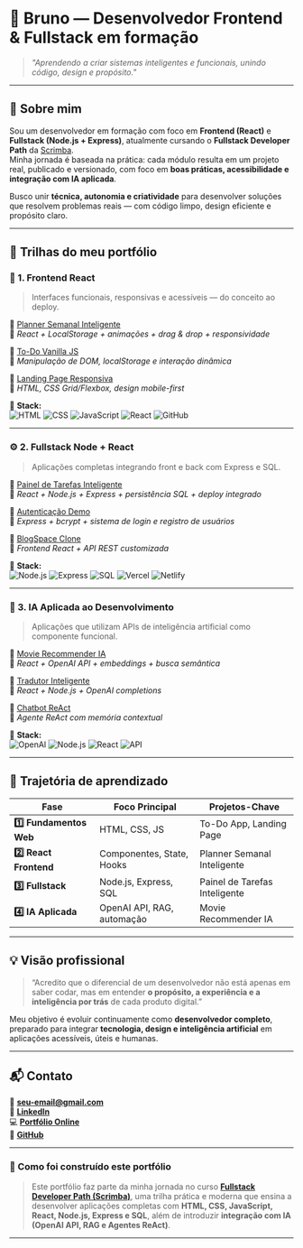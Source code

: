 # 👋 Bruno — Desenvolvedor Frontend & Fullstack em formação

> _"Aprendendo a criar sistemas inteligentes e funcionais, unindo código, design e propósito."_  

---

## 🧠 Sobre mim

Sou um desenvolvedor em formação com foco em **Frontend (React)** e **Fullstack (Node.js + Express)**, atualmente cursando o **Fullstack Developer Path** da [Scrimba](https://scrimba.com).  
Minha jornada é baseada na prática: cada módulo resulta em um projeto real, publicado e versionado, com foco em **boas práticas, acessibilidade e integração com IA aplicada**.

Busco unir **técnica, autonomia e criatividade** para desenvolver soluções que resolvem problemas reais — com código limpo, design eficiente e propósito claro.

---

## 🧩 Trilhas do meu portfólio

### 🚀 1. Frontend React
> Interfaces funcionais, responsivas e acessíveis — do conceito ao deploy.

📂 [Planner Semanal Inteligente](./1-frontend-react/planner-semanal-inteligente)  
🧭 _React + LocalStorage + animações + drag & drop + responsividade_

📂 [To-Do Vanilla JS](./1-frontend-react/todo-vanilla-js)  
🧭 _Manipulação de DOM, localStorage e interação dinâmica_

📂 [Landing Page Responsiva](./1-frontend-react/landing-page-responsive)  
🧭 _HTML, CSS Grid/Flexbox, design mobile-first_

📌 **Stack:**  
![HTML](https://img.shields.io/badge/HTML5-E34F26?style=flat&logo=html5&logoColor=white)
![CSS](https://img.shields.io/badge/CSS3-1572B6?style=flat&logo=css3&logoColor=white)
![JavaScript](https://img.shields.io/badge/JavaScript-F7DF1E?style=flat&logo=javascript&logoColor=black)
![React](https://img.shields.io/badge/React-20232A?style=flat&logo=react&logoColor=61DAFB)
![GitHub](https://img.shields.io/badge/GitHub-181717?style=flat&logo=github&logoColor=white)

---

### ⚙️ 2. Fullstack Node + React
> Aplicações completas integrando front e back com Express e SQL.

📂 [Painel de Tarefas Inteligente](./2-fullstack-node-react/painel-de-tarefas-inteligente)  
🧭 _React + Node.js + Express + persistência SQL + deploy integrado_

📂 [Autenticação Demo](./2-fullstack-node-react/autenticacao-bcrypt-demo)  
🧭 _Express + bcrypt + sistema de login e registro de usuários_

📂 [BlogSpace Clone](./2-fullstack-node-react/blogspace-clone)  
🧭 _Frontend React + API REST customizada_

📌 **Stack:**  
![Node.js](https://img.shields.io/badge/Node.js-43853D?style=flat&logo=node-dot-js&logoColor=white)
![Express](https://img.shields.io/badge/Express.js-404D59?style=flat)
![SQL](https://img.shields.io/badge/SQL-003B57?style=flat&logo=postgresql&logoColor=white)
![Vercel](https://img.shields.io/badge/Vercel-000000?style=flat&logo=vercel&logoColor=white)
![Netlify](https://img.shields.io/badge/Netlify-00C7B7?style=flat&logo=netlify&logoColor=white)

---

### 🤖 3. IA Aplicada ao Desenvolvimento
> Aplicações que utilizam APIs de inteligência artificial como componente funcional.

📂 [Movie Recommender IA](./3-ia-aplicada/movie-recommender-ia)  
🧭 _React + OpenAI API + embeddings + busca semântica_

📂 [Tradutor Inteligente](./3-ia-aplicada/tradutor-openai-api)  
🧭 _React + Node.js + OpenAI completions_

📂 [Chatbot ReAct](./3-ia-aplicada/chatbot-react-node)  
🧭 _Agente ReAct com memória contextual_

📌 **Stack:**  
![OpenAI](https://img.shields.io/badge/OpenAI-412991?style=flat&logo=openai&logoColor=white)
![Node.js](https://img.shields.io/badge/Node.js-43853D?style=flat&logo=node-dot-js&logoColor=white)
![React](https://img.shields.io/badge/React-20232A?style=flat&logo=react&logoColor=61DAFB)
![API](https://img.shields.io/badge/API-005571?style=flat&logo=postman&logoColor=white)

---

## 🧭 Trajetória de aprendizado

| Fase | Foco Principal | Projetos-Chave |
|------|----------------|----------------|
| **1️⃣ Fundamentos Web** | HTML, CSS, JS | To-Do App, Landing Page |
| **2️⃣ React Frontend** | Componentes, State, Hooks | Planner Semanal Inteligente |
| **3️⃣ Fullstack** | Node.js, Express, SQL | Painel de Tarefas Inteligente |
| **4️⃣ IA Aplicada** | OpenAI API, RAG, automação | Movie Recommender IA |

---

## 💡 Visão profissional

> “Acredito que o diferencial de um desenvolvedor não está apenas em saber codar, mas em entender **o propósito, a experiência e a inteligência por trás** de cada produto digital.”

Meu objetivo é evoluir continuamente como **desenvolvedor completo**, preparado para integrar **tecnologia, design e inteligência artificial** em aplicações acessíveis, úteis e humanas.

---

## 📬 Contato

📧 **seu-email@gmail.com**  
🔗 [**LinkedIn**](https://www.linkedin.com/in/bruno-costa-da-silva-a43414389)  
💻 [**Portfólio Online**](https://github.com/obrnocsta/fullstack-portfolio)  
🐙 [**GitHub**](https://github.com/obrnocsta)

---

### 🌟 Como foi construído este portfólio

> Este portfólio faz parte da minha jornada no curso [**Fullstack Developer Path (Scrimba)**](https://scrimba.com), uma trilha prática e moderna que ensina a desenvolver aplicações completas com **HTML, CSS, JavaScript, React, Node.js, Express e SQL**, além de introduzir **integração com IA (OpenAI API, RAG e Agentes ReAct)**.

---
